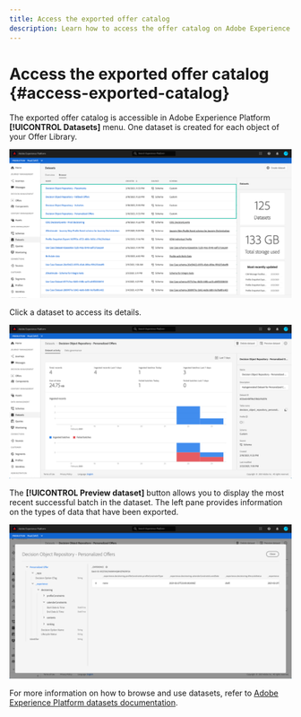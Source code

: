 ```yaml
---
title: Access the exported offer catalog
description: Learn how to access the offer catalog on Adobe Experience Platform once it has been exported.
---
```

# Access the exported offer catalog {#access-exported-catalog}

The exported offer catalog is accessible in Adobe Experience Platform **[!UICONTROL Datasets]** menu. One dataset is created for each object of your Offer Library.

![](../../assets/datasets-list.png)

Click a dataset to access its details.

![](../../assets/dataset-activity.png)

The **[!UICONTROL Preview dataset]** button allows you to display the most recent successful batch in the dataset. The left pane provides information on the types of data that have been exported.

![](../../assets/dataset-preview.png)

For more information on how to browse and use datasets, refer to [Adobe Experience Platform datasets documentation](https://experienceleague.adobe.com/docs/experience-platform/catalog/datasets/user-guide.html?lang=en#getting-started).
